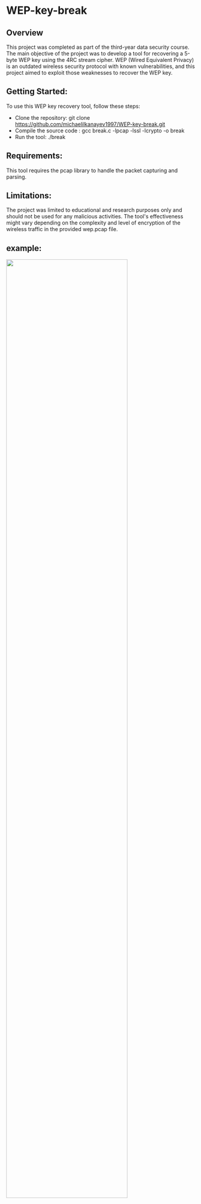 # WEP-key-break

## Overview
This project was completed as part of the third-year data security course. The main objective of the project was to develop a tool for recovering a 5-byte WEP key using the 4RC stream cipher. WEP (Wired Equivalent Privacy) is an outdated wireless security protocol with known vulnerabilities, and this project aimed to exploit those weaknesses to recover the WEP key.

## Getting Started:
To use this WEP key recovery tool, follow these steps:

- Clone the repository: git clone https://github.com/michaelilkanayev1997/WEP-key-break.git
- Compile the source code : gcc break.c -lpcap -lssl -lcrypto -o break
- Run the tool: ./break
## Requirements:
This tool requires the pcap library to handle the packet capturing and parsing.
## Limitations:
The project was limited to educational and research purposes only and should not be used for any malicious activities.
The tool's effectiveness might vary depending on the complexity and level of encryption of the wireless traffic in the provided wep.pcap file.

## example:
<img src="https://github.com/michaelilkanayev1997/WEP-key-break/assets/93651794/38f1a10c-a370-4d9f-921d-59217c15f949" width="80%" height="80%"  ></img> 

